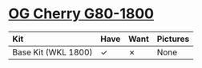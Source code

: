 # [OG Cherry G80-1800](https://deskthority.net/wiki/Cherry_G80-1800)

| Kit                                   | Have    | Want    | Pictures |
| :-------------------------------------| :------ | :------ | :------- |
| Base Kit (WKL 1800)                   |    ✓    |    ✗    | None |
